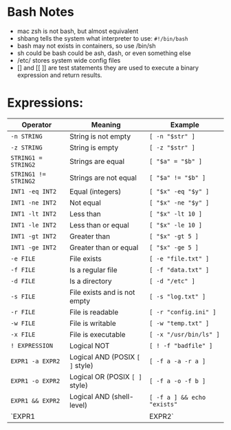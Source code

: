 # Bash Notes
- mac zsh is not bash, but almost equivalent
- shbang tells the system what interpreter to use:
`#!/bin/bash`
- bash may not exists in containers, so use /bin/sh
- sh could be bash could be ash, dash, or even something else
- /etc/ stores system wide config files
- [] and [[ ]] are test statements they are used to execute a binary expression and return results.

# Expressions:
| Operator             | Meaning                                      | Example                             |
|----------------------|----------------------------------------------|-------------------------------------|
| `-n STRING`          | String is not empty                          | `[ -n "$str" ]`                     |
| `-z STRING`          | String is empty                              | `[ -z "$str" ]`                     |
| `STRING1 = STRING2`  | Strings are equal                            | `[ "$a" = "$b" ]`                   |
| `STRING1 != STRING2` | Strings are not equal                        | `[ "$a" != "$b" ]`                  |
| `INT1 -eq INT2`      | Equal (integers)                             | `[ "$x" -eq "$y" ]`                 |
| `INT1 -ne INT2`      | Not equal                                    | `[ "$x" -ne "$y" ]`                 |
| `INT1 -lt INT2`      | Less than                                    | `[ "$x" -lt 10 ]`                   |
| `INT1 -le INT2`      | Less than or equal                           | `[ "$x" -le 10 ]`                   |
| `INT1 -gt INT2`      | Greater than                                 | `[ "$x" -gt 5 ]`                    |
| `INT1 -ge INT2`      | Greater than or equal                        | `[ "$x" -ge 5 ]`                    |
| `-e FILE`            | File exists                                  | `[ -e "file.txt" ]`                 |
| `-f FILE`            | Is a regular file                            | `[ -f "data.txt" ]`                 |
| `-d FILE`            | Is a directory                               | `[ -d "/etc" ]`                     |
| `-s FILE`            | File exists and is not empty                 | `[ -s "log.txt" ]`                  |
| `-r FILE`            | File is readable                             | `[ -r "config.ini" ]`               |
| `-w FILE`            | File is writable                             | `[ -w "temp.txt" ]`                 |
| `-x FILE`            | File is executable                           | `[ -x "/usr/bin/ls" ]`              |
| `! EXPRESSION`       | Logical NOT                                  | `[ ! -f "badfile" ]`                |
| `EXPR1 -a EXPR2`     | Logical AND (POSIX `[ ]` style)              | `[ -f a -a -r a ]`                  |
| `EXPR1 -o EXPR2`     | Logical OR (POSIX `[ ]` style)               | `[ -f a -o -f b ]`                  |
| `EXPR1 && EXPR2`     | Logical AND (shell-level)                    | `[ -f a ] && echo "exists"`         |
| `EXPR1 || EXPR2`     | Logical OR (shell-level)                     | `[ -f a ] || echo "not found"`      |

